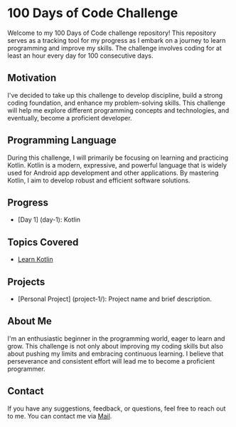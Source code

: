 # 100 Days of Code Challenge

Welcome to my 100 Days of Code challenge repository! This repository serves as a tracking tool for my progress as I embark on a journey to learn programming and improve my skills. The challenge involves coding for at least an hour every day for 100 consecutive days.

## Motivation

I've decided to take up this challenge to develop discipline, build a strong coding foundation, and enhance my problem-solving skills. This challenge will help me explore different programming concepts and technologies, and eventually, become a proficient developer.

## Programming Language

During this challenge, I will primarily be focusing on learning and practicing Kotlin. Kotlin is a modern, expressive, and powerful language that is widely used for Android app development and other applications. By mastering Kotlin, I aim to develop robust and efficient software solutions.

## Progress

- [Day 1] (day-1): Kotlin

## Topics Covered

- [Learn Kotlin](https://github.com/Nomans-Craft/LearnKotlin.git)

## Projects

- [Personal Project] (project-1/): Project name and brief description.

## About Me

I'm an enthusiastic beginner in the programming world, eager to learn and grow. This challenge is not only about improving my coding skills but also about pushing my limits and embracing continuous learning. I believe that perseverance and consistent effort will lead me to become a proficient programmer.

## Contact

If you have any suggestions, feedback, or questions, feel free to reach out to me. You can contact me via [Mail](mailto:mr.noman1971@gmail.com).

